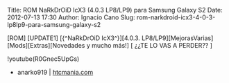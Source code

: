 Title: ROM NaRkDrOiD IcX3 (4.0.3 LP8/LP9) para Samsung Galaxy S2
Date: 2012-07-13 17:30
Author: Ignacio Cano
Slug: rom-narkdroid-icx3-4-0-3-lp8lp9-para-samsung-galaxy-s2

[ROM] [UPDATE1] [{\^NaRkDrOiD IcX3\^}][4.0.3.
LP8/LP9][MejorasVarias][Mods][Extras][Novedades y mucho más!] [ ¿¿TE LO
VAS A PERDER?? ]

!youtube(R0Gnec5UpGs)

- anarko919 | [htcmania.com][]

  [htcmania.com]: http://www.htcmania.com/showthread.php?t=332730
    "ROM NaRkDrOiD IcX3 (4.0.3 LP8/LP9) para Samsung Galaxy S2"
